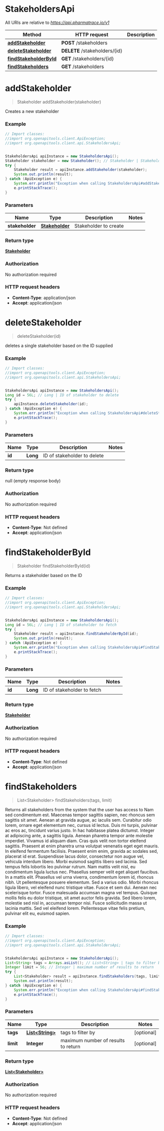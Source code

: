 # StakeholdersApi

All URIs are relative to *https://api.pharmatrace.io/v1*

Method | HTTP request | Description
------------- | ------------- | -------------
[**addStakeholder**](StakeholdersApi.md#addStakeholder) | **POST** /stakeholders | 
[**deleteStakeholder**](StakeholdersApi.md#deleteStakeholder) | **DELETE** /stakeholders/{id} | 
[**findStakeholderById**](StakeholdersApi.md#findStakeholderById) | **GET** /stakeholders/{id} | 
[**findStakeholders**](StakeholdersApi.md#findStakeholders) | **GET** /stakeholders | 


<a name="addStakeholder"></a>
# **addStakeholder**
> Stakeholder addStakeholder(stakeholder)



Creates a new stakeholder

### Example
```java
// Import classes:
//import org.openapitools.client.ApiException;
//import org.openapitools.client.api.StakeholdersApi;


StakeholdersApi apiInstance = new StakeholdersApi();
Stakeholder stakeholder = new Stakeholder(); // Stakeholder | Stakeholder to create
try {
    Stakeholder result = apiInstance.addStakeholder(stakeholder);
    System.out.println(result);
} catch (ApiException e) {
    System.err.println("Exception when calling StakeholdersApi#addStakeholder");
    e.printStackTrace();
}
```

### Parameters

Name | Type | Description  | Notes
------------- | ------------- | ------------- | -------------
 **stakeholder** | [**Stakeholder**](Stakeholder.md)| Stakeholder to create |

### Return type

[**Stakeholder**](Stakeholder.md)

### Authorization

No authorization required

### HTTP request headers

 - **Content-Type**: application/json
 - **Accept**: application/json

<a name="deleteStakeholder"></a>
# **deleteStakeholder**
> deleteStakeholder(id)



deletes a single stakeholder based on the ID supplied

### Example
```java
// Import classes:
//import org.openapitools.client.ApiException;
//import org.openapitools.client.api.StakeholdersApi;


StakeholdersApi apiInstance = new StakeholdersApi();
Long id = 56L; // Long | ID of stakeholder to delete
try {
    apiInstance.deleteStakeholder(id);
} catch (ApiException e) {
    System.err.println("Exception when calling StakeholdersApi#deleteStakeholder");
    e.printStackTrace();
}
```

### Parameters

Name | Type | Description  | Notes
------------- | ------------- | ------------- | -------------
 **id** | **Long**| ID of stakeholder to delete |

### Return type

null (empty response body)

### Authorization

No authorization required

### HTTP request headers

 - **Content-Type**: Not defined
 - **Accept**: application/json

<a name="findStakeholderById"></a>
# **findStakeholderById**
> Stakeholder findStakeholderById(id)



Returns a stakeholder based on the ID

### Example
```java
// Import classes:
//import org.openapitools.client.ApiException;
//import org.openapitools.client.api.StakeholdersApi;


StakeholdersApi apiInstance = new StakeholdersApi();
Long id = 56L; // Long | ID of stakeholder to fetch
try {
    Stakeholder result = apiInstance.findStakeholderById(id);
    System.out.println(result);
} catch (ApiException e) {
    System.err.println("Exception when calling StakeholdersApi#findStakeholderById");
    e.printStackTrace();
}
```

### Parameters

Name | Type | Description  | Notes
------------- | ------------- | ------------- | -------------
 **id** | **Long**| ID of stakeholder to fetch |

### Return type

[**Stakeholder**](Stakeholder.md)

### Authorization

No authorization required

### HTTP request headers

 - **Content-Type**: Not defined
 - **Accept**: application/json

<a name="findStakeholders"></a>
# **findStakeholders**
> List&lt;Stakeholder&gt; findStakeholders(tags, limit)



Returns all stakeholders from the system that the user has access to Nam sed condimentum est. Maecenas tempor sagittis sapien, nec rhoncus sem sagittis sit amet. Aenean at gravida augue, ac iaculis sem. Curabitur odio lorem, ornare eget elementum nec, cursus id lectus. Duis mi turpis, pulvinar ac eros ac, tincidunt varius justo. In hac habitasse platea dictumst. Integer at adipiscing ante, a sagittis ligula. Aenean pharetra tempor ante molestie imperdiet. Vivamus id aliquam diam. Cras quis velit non tortor eleifend sagittis. Praesent at enim pharetra urna volutpat venenatis eget eget mauris. In eleifend fermentum facilisis. Praesent enim enim, gravida ac sodales sed, placerat id erat. Suspendisse lacus dolor, consectetur non augue vel, vehicula interdum libero. Morbi euismod sagittis libero sed lacinia.  Sed tempus felis lobortis leo pulvinar rutrum. Nam mattis velit nisl, eu condimentum ligula luctus nec. Phasellus semper velit eget aliquet faucibus. In a mattis elit. Phasellus vel urna viverra, condimentum lorem id, rhoncus nibh. Ut pellentesque posuere elementum. Sed a varius odio. Morbi rhoncus ligula libero, vel eleifend nunc tristique vitae. Fusce et sem dui. Aenean nec scelerisque tortor. Fusce malesuada accumsan magna vel tempus. Quisque mollis felis eu dolor tristique, sit amet auctor felis gravida. Sed libero lorem, molestie sed nisl in, accumsan tempor nisi. Fusce sollicitudin massa ut lacinia mattis. Sed vel eleifend lorem. Pellentesque vitae felis pretium, pulvinar elit eu, euismod sapien. 

### Example
```java
// Import classes:
//import org.openapitools.client.ApiException;
//import org.openapitools.client.api.StakeholdersApi;


StakeholdersApi apiInstance = new StakeholdersApi();
List<String> tags = Arrays.asList(); // List<String> | tags to filter by
Integer limit = 56; // Integer | maximum number of results to return
try {
    List<Stakeholder> result = apiInstance.findStakeholders(tags, limit);
    System.out.println(result);
} catch (ApiException e) {
    System.err.println("Exception when calling StakeholdersApi#findStakeholders");
    e.printStackTrace();
}
```

### Parameters

Name | Type | Description  | Notes
------------- | ------------- | ------------- | -------------
 **tags** | [**List&lt;String&gt;**](String.md)| tags to filter by | [optional]
 **limit** | **Integer**| maximum number of results to return | [optional]

### Return type

[**List&lt;Stakeholder&gt;**](Stakeholder.md)

### Authorization

No authorization required

### HTTP request headers

 - **Content-Type**: Not defined
 - **Accept**: application/json

